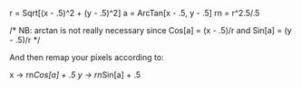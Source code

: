 r = Sqrt[(x - .5)^2 + (y - .5)^2]
a = ArcTan[x - .5, y - .5]
rn = r^2.5/.5 

/* NB: arctan is not really necessary since Cos[a] = (x - .5)/r 
and Sin[a] = (y - .5)/r
*/

And then remap your pixels according to:

x -> rn*Cos[a] + .5 
y -> rn*Sin[a] + .5  